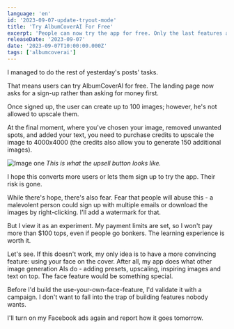 ```yaml
---
language: 'en'
id: '2023-09-07-update-tryout-mode'
title: 'Try AlbumCoverAI For Free'
excerpt: 'People can now try the app for free. Only the last features are blocked behind a paywall.'
releaseDate: '2023-09-07'
date: '2023-09-07T10:00:00.000Z'
tags: ['albumcoverai']
---
```


I managed to do the rest of yesterday's posts' tasks.

That means users can try AlbumCoverAI for free. The landing page now asks for a sign-up rather than asking for money first.

Once signed up, the user can create up to 100 images; however, he's not allowed to upscale them.

At the final moment, where you've chosen your image, removed unwanted spots, and added your text, you need to purchase credits to upscale the image to 4000x4000 (the credits also allow you to generate 150 additional images).

![Image one](/assets/blog/images/albumcoverai-upsell-button.png)
_This is what the upsell button looks like._

I hope this converts more users or lets them sign up to try the app. Their risk is gone.

While there's hope, there's also fear. Fear that people will abuse this - a malevolent person could sign up with multiple emails or download the images by right-clicking. I'll add a watermark for that.

But I view it as an experiment. My payment limits are set, so I won't pay more than $100 tops, even if people go bonkers. The learning experience is worth it.

Let's see. If this doesn't work, my only idea is to have a more convincing feature: using your face on the cover. After all, my app does what other image generation AIs do - adding presets, upscaling, inspiring images and text on top. The face feature would be something special.

Before I'd build the use-your-own-face-feature, I'd validate it with a campaign. I don't want to fall into the trap of building features nobody wants.

I'll turn on my Facebook ads again and report how it goes tomorrow.
